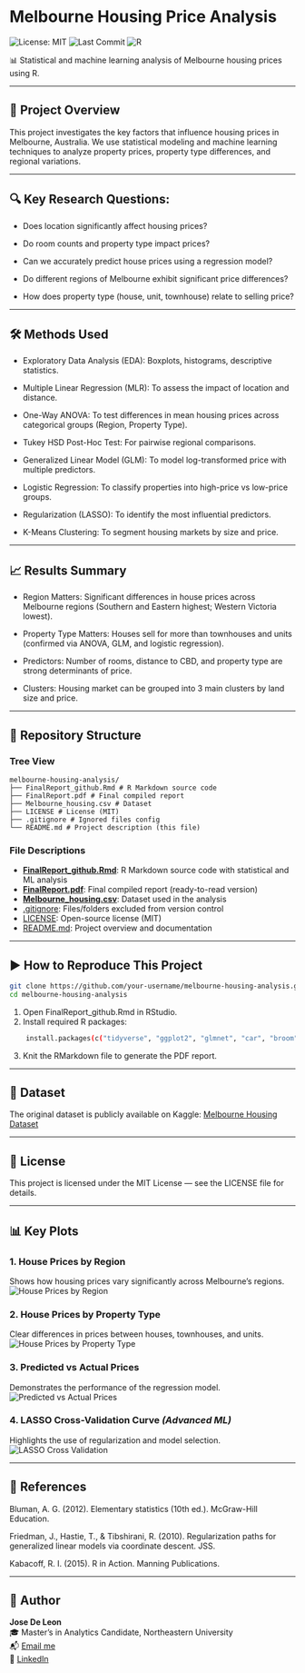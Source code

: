 # Melbourne Housing Price Analysis
![License: MIT](https://img.shields.io/badge/License-MIT-green.svg) 
![Last Commit](https://img.shields.io/github/last-commit/josedeleon-analytics/melbourne-housing-analysis) 
![R](https://img.shields.io/badge/R-Stats%20%26%20ML-blue)

📊 Statistical and machine learning analysis of Melbourne housing prices using R.

---

## 📌 Project Overview

This project investigates the key factors that influence housing prices in Melbourne, Australia.
We use statistical modeling and machine learning techniques to analyze property prices, property type differences, and regional variations.

---

## 🔍 Key Research Questions:

- Does location significantly affect housing prices?

- Do room counts and property type impact prices?

- Can we accurately predict house prices using a regression model?

- Do different regions of Melbourne exhibit significant price differences?

- How does property type (house, unit, townhouse) relate to selling price?

---

## 🛠 Methods Used

- Exploratory Data Analysis (EDA): Boxplots, histograms, descriptive statistics.

- Multiple Linear Regression (MLR): To assess the impact of location and distance.

- One-Way ANOVA: To test differences in mean housing prices across categorical groups (Region, Property Type).

- Tukey HSD Post-Hoc Test: For pairwise regional comparisons.

- Generalized Linear Model (GLM): To model log-transformed price with multiple predictors.

- Logistic Regression: To classify properties into high-price vs low-price groups.

- Regularization (LASSO): To identify the most influential predictors.

- K-Means Clustering: To segment housing markets by size and price.

---

## 📈 Results Summary

- Region Matters: Significant differences in house prices across Melbourne regions (Southern and Eastern highest; Western Victoria lowest).

- Property Type Matters: Houses sell for more than townhouses and units (confirmed via ANOVA, GLM, and logistic regression).

- Predictors: Number of rooms, distance to CBD, and property type are strong determinants of price.

- Clusters: Housing market can be grouped into 3 main clusters by land size and price.

---

## 📂 Repository Structure
### Tree View
```
melbourne-housing-analysis/
├── FinalReport_github.Rmd # R Markdown source code
├── FinalReport.pdf # Final compiled report
├── Melbourne_housing.csv # Dataset
├── LICENSE # License (MIT)
├── .gitignore # Ignored files config
└── README.md # Project description (this file)
```

### File Descriptions
- [**FinalReport_github.Rmd**](FinalReport_github.Rmd): R Markdown source code with statistical and ML analysis  
- [**FinalReport.pdf**](FinalReport.pdf): Final compiled report (ready-to-read version)  
- [**Melbourne_housing.csv**](Melbourne_housing.csv): Dataset used in the analysis  
- [.gitignore](.gitignore): Files/folders excluded from version control  
- [LICENSE](LICENSE): Open-source license (MIT)  
- [README.md](README.md): Project overview and documentation  

---

## ▶️ How to Reproduce This Project

```bash
git clone https://github.com/your-username/melbourne-housing-analysis.git
cd melbourne-housing-analysis
```
1. Open FinalReport_github.Rmd in RStudio.
2. Install required R packages:
```bash
    install.packages(c("tidyverse", "ggplot2", "glmnet", "car", "broom"))
```
3. Knit the RMarkdown file to generate the PDF report.

---

## 📌 Dataset
The original dataset is publicly available on Kaggle:
[Melbourne Housing Dataset](https://www.kaggle.com/datasets/ronikmalhotra/melbourne-housing-dataset)

---

## 🔑 License

This project is licensed under the MIT License — see the LICENSE file for details.

---

## 📊 Key Plots  

### 1. House Prices by Region  
Shows how housing prices vary significantly across Melbourne’s regions.  
![House Prices by Region](plots/house_prices_by_region.png)  

### 2. House Prices by Property Type  
Clear differences in prices between houses, townhouses, and units.  
![House Prices by Property Type](plots/House%20prices%20by%20property%20type.png)  

### 3. Predicted vs Actual Prices  
Demonstrates the performance of the regression model.  
![Predicted vs Actual Prices](plots/predicted_vs_actual_price.png)

### 4. LASSO Cross-Validation Curve *(Advanced ML)*  
Highlights the use of regularization and model selection.  
![LASSO Cross Validation](plots/lasso_cross_validation.png)  

---

## 📜 References

Bluman, A. G. (2012). Elementary statistics (10th ed.). McGraw-Hill Education.

Friedman, J., Hastie, T., & Tibshirani, R. (2010). Regularization paths for generalized linear models via coordinate descent. JSS.

Kabacoff, R. I. (2015). R in Action. Manning Publications.

---

## 👤 Author  

**Jose De Leon**  
🎓 Master’s in Analytics Candidate, Northeastern University  
📬 [Email me](mailto:j.angel2294@gmail.com)  
🔗 [LinkedIn](https://www.linkedin.com/in/jose-de-leon-analytics/)

